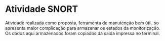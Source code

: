 # Atividade SNORT

Atividade realizada como proposta, ferramenta de manutenção bem útil, so apresenta maior complicação para armazenar os estados da monitorização. Os dados aqui armazenados foram copiados da saida impressa no terminal.
